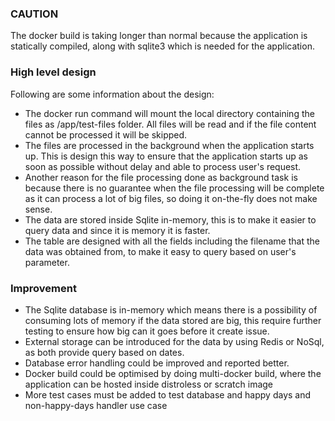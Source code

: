 ### CAUTION

The docker build is taking longer than normal because the application is statically compiled, along with sqlite3 which is needed for the application.

### High level design

Following are some information about the design:

* The docker run command will mount the local directory containing the files as /app/test-files folder. All files will be read and if the file content cannot be 
processed it will be skipped.
* The files are processed in the background when the application starts up. This is design this way to ensure that the application starts up
as soon as possible without delay and able to process user's request. 
* Another reason for the file processing done as background task is because there is no guarantee when the file processing will be complete 
as it can process a lot of big files, so doing it on-the-fly does not make sense.
* The data are stored inside Sqlite in-memory, this is to make it easier to query data and since it is memory it is faster.
* The table are designed with all the fields including the filename that the data was obtained from, to make it easy to query based
on user's parameter.

### Improvement

* The Sqlite database is in-memory which means there is a possibility of consuming lots of memory if the data stored are big, this
require further testing to ensure how big can it goes before it create issue.
* External storage can be introduced for the data by using Redis or NoSql, as both provide query based on dates.
* Database error handling could be improved and reported better.
* Docker build could be optimised by doing multi-docker build, where the application can be hosted inside distroless or scratch image
* More test cases must be added to test database and happy days and non-happy-days handler use case

